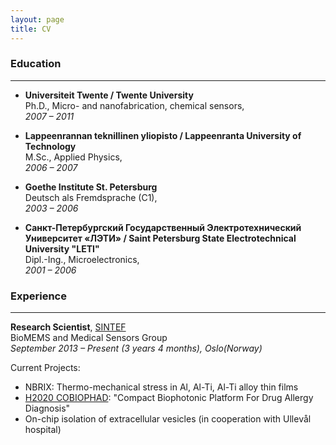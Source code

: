 ```yaml
---
layout: page
title: CV
---
```


### Education
---

* **Universiteit Twente / Twente University**  
Ph.D., Micro- and nanofabrication, chemical sensors,  
*2007 – 2011*

* **Lappeenrannan teknillinen yliopisto / Lappeenranta University of Technology**  
M.Sc., Applied Physics,  
*2006 – 2007*

* **Goethe Institute St. Petersburg**  
Deutsch als Fremdsprache (C1),  
*2003 – 2006*

* **Санкт-Петербургский Государственный Электротехнический Университет «ЛЭТИ» / Saint Petersburg State Electrotechnical University "LETI"**  
Dipl.-Ing., Microelectronics,  
*2001 – 2006*

### Experience
---

**Research Scientist**, [SINTEF](https://www.sintef.no/en/)   
BioMEMS and Medical Sensors Group   
   *September 2013 – Present (3 years 4 months), Oslo(Norway)*   

Current Projects:   

* NBRIX: Thermo-mechanical stress in Al, Al-Ti, Al-Ti alloy thin films
* [H2020 COBIOPHAD](http://www.cobiophad.eu/): "Compact Biophotonic Platform
For Drug Allergy Diagnosis"
* On-chip isolation of extracellular vesicles (in cooperation with Ullevål hospital)
